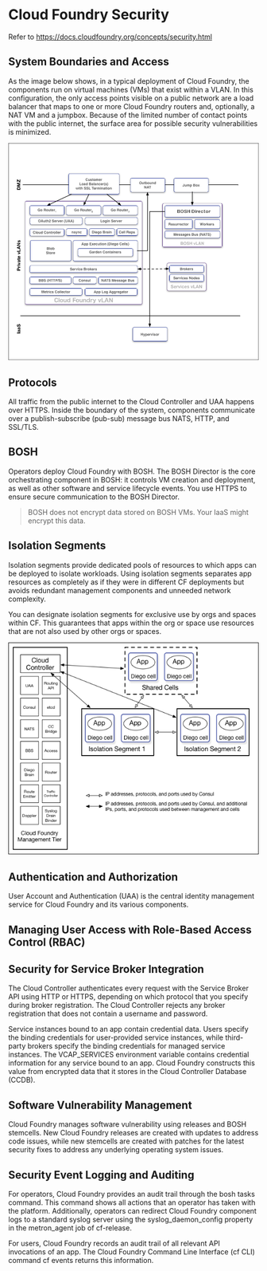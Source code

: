 # Cloud Foundry Security

Refer to https://docs.cloudfoundry.org/concepts/security.html

## System Boundaries and Access

As the image below shows, in a typical deployment of Cloud Foundry, the components run on virtual machines (VMs) that exist within a VLAN. In this configuration, the only access points visible on a public network are a load balancer that maps to one or more Cloud Foundry routers and, optionally, a NAT VM and a jumpbox. Because of the limited number of contact points with the public internet, the surface area for possible security vulnerabilities is minimized.

![sysbound1](images/sysbound1.png)

## Protocols

All traffic from the public internet to the Cloud Controller and UAA happens over HTTPS. Inside the boundary of the system, components communicate over a publish-subscribe (pub-sub) message bus NATS, HTTP, and SSL/TLS.

## BOSH

Operators deploy Cloud Foundry with BOSH. The BOSH Director is the core orchestrating component in BOSH: it controls VM creation and deployment, as well as other software and service lifecycle events. You use HTTPS to ensure secure communication to the BOSH Director.

> BOSH does not encrypt data stored on BOSH VMs. Your IaaS might encrypt this data.

## Isolation Segments

Isolation segments provide dedicated pools of resources to which apps can be deployed to isolate workloads. Using isolation segments separates app resources as completely as if they were in different CF deployments but avoids redundant management components and unneeded network complexity.

You can designate isolation segments for exclusive use by orgs and spaces within CF. This guarantees that apps within the org or space use resources that are not also used by other orgs or spaces.

![isolation-segments](images/isolation-segments.png)

## Authentication and Authorization

User Account and Authentication (UAA) is the central identity management service for Cloud Foundry and its various components.

## Managing User Access with Role-Based Access Control (RBAC)

## Security for Service Broker Integration

The Cloud Controller authenticates every request with the Service Broker API using HTTP or HTTPS, depending on which protocol that you specify during broker registration. The Cloud Controller rejects any broker registration that does not contain a username and password.

Service instances bound to an app contain credential data. Users specify the binding credentials for user-provided service instances, while third-party brokers specify the binding credentials for managed service instances. The VCAP_SERVICES environment variable contains credential information for any service bound to an app. Cloud Foundry constructs this value from encrypted data that it stores in the Cloud Controller Database (CCDB).

## Software Vulnerability Management

Cloud Foundry manages software vulnerability using releases and BOSH stemcells. New Cloud Foundry releases are created with updates to address code issues, while new stemcells are created with patches for the latest security fixes to address any underlying operating system issues.

## Security Event Logging and Auditing

For operators, Cloud Foundry provides an audit trail through the bosh tasks command. This command shows all actions that an operator has taken with the platform. Additionally, operators can redirect Cloud Foundry component logs to a standard syslog server using the syslog_daemon_config property in the metron_agent job of cf-release.

For users, Cloud Foundry records an audit trail of all relevant API invocations of an app. The Cloud Foundry Command Line Interface (cf CLI) command cf events returns this information.






